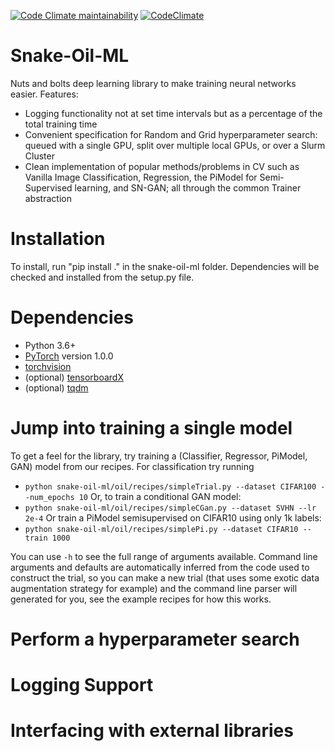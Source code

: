 [![Code Climate maintainability](https://img.shields.io/codeclimate/maintainability-percentage/mfinzi/pristine-ml)](https://codeclimate.com/github/mfinzi/pristine-ml)
[![CodeClimate](http://img.shields.io/codeclimate/mfinzi/pristine-ml.svg?style=flat)](https://codeclimate.com/github/mfinzi/pristine-ml
"CodeClimate")

# Snake-Oil-ML

Nuts and bolts deep learning library to make training neural networks easier.
Features:
* Logging functionality not at set time intervals but as a percentage of the total training time
* Convenient specification for Random and Grid hyperparameter search: queued with a single GPU, split over multiple local GPUs, or over a Slurm Cluster
* Clean implementation of popular methods/problems in CV such as Vanilla Image Classification, Regression, the PiModel for Semi-Supervised learning, and SN-GAN; all through the common Trainer abstraction

# Installation
To install, run "pip install ." in the snake-oil-ml folder. Dependencies will be checked and installed from the setup.py file.

# Dependencies
* Python 3.6+
* [PyTorch](http://pytorch.org/) version 1.0.0
* [torchvision](https://github.com/pytorch/vision/)
* (optional) [tensorboardX](https://github.com/lanpa/tensorboardX)
* (optional) [tqdm](https://tqdm.github.io/)

# Jump into training a single model

To get a feel for the library, try training a (Classifier, Regressor, PiModel, GAN) model from our recipes.
For classification try running 
* ```python snake-oil-ml/oil/recipes/simpleTrial.py --dataset CIFAR100 --num_epochs 10```
Or, to train a conditional GAN model: 
* ```python snake-oil-ml/oil/recipes/simpleCGan.py --dataset SVHN --lr 2e-4```
Or train a PiModel semisupervised on CIFAR10 using only 1k labels: 
* ```python snake-oil-ml/oil/recipes/simplePi.py --dataset CIFAR10 --train 1000```

You can use `-h` to see the full range of arguments available. Command line arguments and defaults are automatically inferred
from the code used to construct the trial, so you can make a new trial (that uses some exotic data augmentation strategy for example) and the command line parser will generated for you, see the example recipes for how this works.

# Perform a hyperparameter search


# Logging Support

# Interfacing with external libraries
